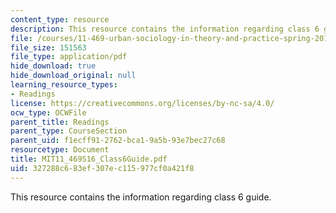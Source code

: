 ```yaml
---
content_type: resource
description: This resource contains the information regarding class 6 guide.
file: /courses/11-469-urban-sociology-in-theory-and-practice-spring-2016/327288c683ef307ec115977cf0a421f8_MIT11_469S16_Class6Guide.pdf
file_size: 151563
file_type: application/pdf
hide_download: true
hide_download_original: null
learning_resource_types:
- Readings
license: https://creativecommons.org/licenses/by-nc-sa/4.0/
ocw_type: OCWFile
parent_title: Readings
parent_type: CourseSection
parent_uid: f1ecff91-2762-bca1-9a5b-93e7bec27c68
resourcetype: Document
title: MIT11_469S16_Class6Guide.pdf
uid: 327288c6-83ef-307e-c115-977cf0a421f8
---
```

This resource contains the information regarding class 6 guide.